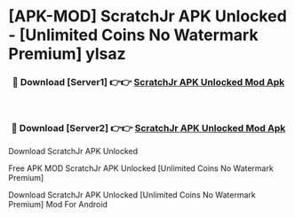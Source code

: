 # [APK-MOD] ScratchJr APK Unlocked - [Unlimited Coins No Watermark Premium] ylsaz



<div align="center">
<h3>🔴 Download [Server1] 👉👉 <a href="https://momento.my/?title=ScratchJr_APK_Unlocked">ScratchJr APK Unlocked Mod Apk</a></h3><br>

<h3>🔴 Download [Server2] 👉👉 <a href="https://momento.my/?title=ScratchJr_APK_Unlocked">ScratchJr APK Unlocked Mod Apk</a></h3>
</div>



Download ScratchJr APK Unlocked 

Free APK MOD ScratchJr APK Unlocked [Unlimited Coins No Watermark Premium]

Download ScratchJr APK Unlocked [Unlimited Coins No Watermark Premium] Mod For Android

